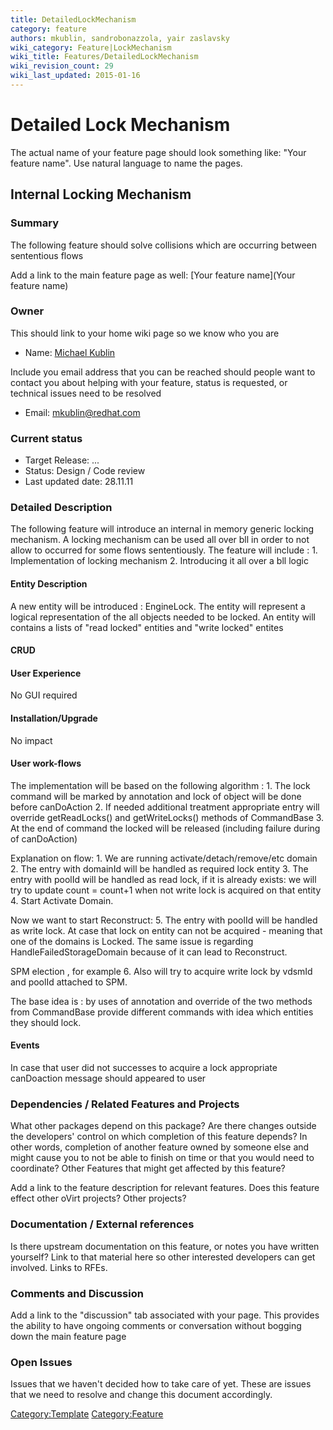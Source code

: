 ```yaml
---
title: DetailedLockMechanism
category: feature
authors: mkublin, sandrobonazzola, yair zaslavsky
wiki_category: Feature|LockMechanism
wiki_title: Features/DetailedLockMechanism
wiki_revision_count: 29
wiki_last_updated: 2015-01-16
---
```


# Detailed Lock Mechanism

The actual name of your feature page should look something like: "Your feature name". Use natural language to name the pages.

## Internal Locking Mechanism

### Summary

The following feature should solve collisions which are occurring between sententious flows

Add a link to the main feature page as well: [Your feature name](Your feature name)

### Owner

This should link to your home wiki page so we know who you are

*   Name: [ Michael Kublin](User:mkublin)

Include you email address that you can be reached should people want to contact you about helping with your feature, status is requested, or technical issues need to be resolved

*   Email: mkublin@redhat.com

### Current status

*   Target Release: ...
*   Status: Design / Code review
*   Last updated date: 28.11.11

### Detailed Description

The following feature will introduce an internal in memory generic locking mechanism. A locking mechanism can be used all over bll in order to not allow to occurred for some flows sententiously. The feature will include : 1. Implementation of locking mechanism 2. Introducing it all over a bll logic

#### Entity Description

A new entity will be introduced : EngineLock. The entity will represent a logical representation of the all objects needed to be locked. An entity will contains a lists of "read locked" entities and "write locked" entites

#### CRUD

#### User Experience

No GUI required

#### Installation/Upgrade

No impact

#### User work-flows

The implementation will be based on the following algorithm : 1. The lock command will be marked by annotation and lock of object will be done before canDoAction 2. If needed additional treatment appropriate entry will override getReadLocks() and getWriteLocks() methods of CommandBase 3. At the end of command the locked will be released (including failure during of canDoAction)

Explanation on flow: 1. We are running activate/detach/remove/etc domain 2. The entry with domainId will be handled as required lock entity 3. The entry with poolId will be handled as read lock, if it is already exists: we will try to update count = count+1 when not write lock is acquired on that entity 4. Start Activate Domain.

Now we want to start Reconstruct: 5. The entry with poolId will be handled as write lock. At case that lock on entity can not be acquired - meaning that one of the domains is Locked. The same issue is regarding HandleFailedStorageDomain because of it can lead to Reconstruct.

SPM election , for example 6. Also will try to acquire write lock by vdsmId and poolId attached to SPM.

The base idea is : by uses of annotation and override of the two methods from CommandBase provide different commands with idea which entities they should lock.

#### Events

In case that user did not successes to acquire a lock appropriate canDoaction message should appeared to user

### Dependencies / Related Features and Projects

What other packages depend on this package? Are there changes outside the developers' control on which completion of this feature depends? In other words, completion of another feature owned by someone else and might cause you to not be able to finish on time or that you would need to coordinate? Other Features that might get affected by this feature?

Add a link to the feature description for relevant features. Does this feature effect other oVirt projects? Other projects?

### Documentation / External references

Is there upstream documentation on this feature, or notes you have written yourself? Link to that material here so other interested developers can get involved. Links to RFEs.

### Comments and Discussion

Add a link to the "discussion" tab associated with your page. This provides the ability to have ongoing comments or conversation without bogging down the main feature page

### Open Issues

Issues that we haven't decided how to take care of yet. These are issues that we need to resolve and change this document accordingly.

<Category:Template> <Category:Feature>
